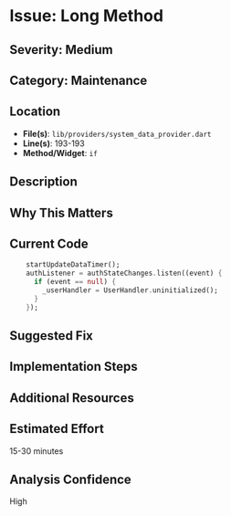 # Issue: Long Method

## Severity: Medium

## Category: Maintenance

## Location
- **File(s)**: `lib/providers/system_data_provider.dart`
- **Line(s)**: 193-193
- **Method/Widget**: `if`

## Description


## Why This Matters


## Current Code
```dart
    startUpdateDataTimer();
    authListener = authStateChanges.listen((event) {
      if (event == null) {
        _userHandler = UserHandler.uninitialized();
      }
    });
```

## Suggested Fix


## Implementation Steps


## Additional Resources


## Estimated Effort
15-30 minutes

## Analysis Confidence
High
